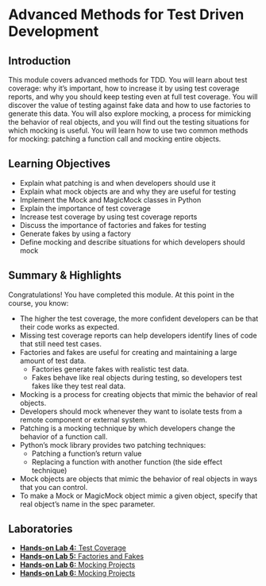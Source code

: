 # Advanced Methods for Test Driven Development
## Introduction
This module covers advanced methods for TDD. You will learn about test coverage: why it’s important, how to increase it by using test coverage reports, and why you should keep testing even at full test coverage. You will discover the value of testing against fake data and how to use factories to generate this data. You will also explore mocking, a process for mimicking the behavior of real objects, and you will find out the testing situations for which mocking is useful. You will learn how to use two common methods for mocking: patching a function call and mocking entire objects.

## Learning Objectives
* Explain what patching is and when developers should use it
* Explain what mock objects are and why they are useful for testing
* Implement the Mock and MagicMock classes in Python
* Explain the importance of test coverage
* Increase test coverage by using test coverage reports
* Discuss the importance of factories and fakes for testing
* Generate fakes by using a factory
* Define mocking and describe situations for which developers should mock

## Summary & Highlights
Congratulations! You have completed this module. At this point in the course, you know:  
* The higher the test coverage, the more confident developers can be that their code works as expected.
* Missing test coverage reports can help developers identify lines of code that still need test cases.
* Factories and fakes are useful for creating and maintaining a large amount of test data.
  * Factories generate fakes with realistic test data.
  * Fakes behave like real objects during testing, so developers test fakes like they test real data.
* Mocking is a process for creating objects that mimic the behavior of real objects.
* Developers should mock whenever they want to isolate tests from a remote component or external system.
* Patching is a mocking technique by which developers change the behavior of a function call.
* Python’s mock library provides two patching techniques:
  * Patching a function’s return value
  * Replacing a function with another function (the side effect technique)
* Mock objects are objects that mimic the behavior of real objects in ways that you can control.
* To make a Mock or MagicMock object mimic a given object, specify that real object’s name in the spec parameter.

## Laboratories
* [**Hands-on Lab 4:** Test Coverage](./files/lab4_test_coverage.pdf)
* [**Hands-on Lab 5:** Factories and Fakes](./files/lab5_factories_and_fakes.pdf)
* [**Hands-on Lab 6:** Mocking Projects](./files/lab6_mocking_objects.pdf)
* [**Hands-on Lab 6:** Mocking Projects](./files/lab7_practicing_tdd.pdf)
